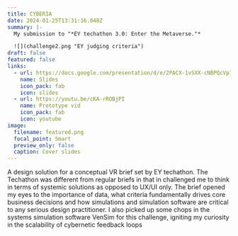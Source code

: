 ```yaml
---
title: CYBERIA
date: 2024-01-25T13:31:16.048Z
summary: |-
  My submission to "*EY techathon 3.0: Enter the Metaverse."*

  ![](challenge2.png "EY judging criteria")
draft: false
featured: false
links:
  - url: https://docs.google.com/presentation/d/e/2PACX-1vSXX-cNBPQcVp7-Ts8cJCFe_Ogsh7DUBXqHVQGYTx6WSXCcjtzMcwuA8NKqc-AakvkB38zFxgFnLO2H/pub?start=false&loop=true&delayms=30000
    name: Slides
    icon_pack: fab
    icon: slides
  - url: https://youtu.be/cKA-rROBjPI
    name: Prototype vid
    icon_pack: fab
    icon: youtube
image:
  filename: featured.png
  focal_point: Smart
  preview_only: false
  caption: Cover slides
---
```

A design solution for a conceptual VR brief set by EY techathon. The Techathon was different from regular briefs in that in challenged me to think in terms of systemic solutions as opposed to UX/UI only. The brief opened my eyes to the importance of data, what criteria fundamentally drives core business decisions and how simulations and simulation software are critical to any serious design practitioner. I also picked up some chops in the systems simulation software VenSim for this challenge, igniting my curiosity in the scalability of cybernetic feedback loops